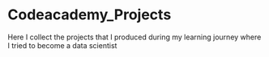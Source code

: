 # Codeacademy_Projects
Here I collect the projects that I produced during my learning journey where I tried to become a data scientist
